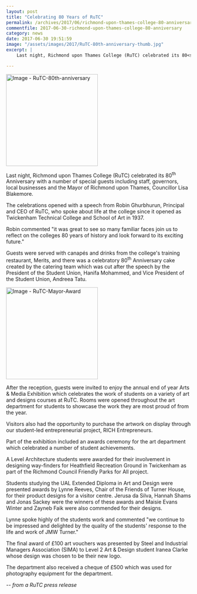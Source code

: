 ```yaml
---
layout: post
title: "Celebrating 80 Years of RuTC"
permalink: /archives/2017/06/richmond-upon-thames-college-80-anniversary.html
commentfile: 2017-06-30-richmond-upon-thames-college-80-anniversary
category: news
date: 2017-06-30 19:51:59
image: "/assets/images/2017/RuTC-80th-anniversary-thumb.jpg"
excerpt: |
    Last night, Richmond upon Thames College (RuTC) celebrated its 80<sup>th</sup> Anniversary with a number of special guests including staff, governors, local businesses and the Mayor of Richmond upon Thames, Councillor Lisa Blakemore.

---
```


<a href="/assets/images/2017/RuTC-80th-anniversary.jpg" title="Click for a larger image"><img src="/assets/images/2017/RuTC-80th-anniversary-thumb.jpg" width="250" alt="Image - RuTC-80th-anniversary"  class="photo right"/></a>

Last night, Richmond upon Thames College (RuTC) celebrated its 80<sup>th</sup> Anniversary with a number of special guests including staff, governors, local businesses and the Mayor of Richmond upon Thames, Councillor Lisa Blakemore.

The celebrations opened with a speech from Robin Ghurbhurun, Principal and CEO of RuTC, who spoke about life at the college since it opened as Twickenham Technical College and School of Art in 1937.

Robin commented "it was great to see so many familiar faces join us to reflect on the colleges 80 years of history and look forward to its exciting future."

Guests were served with canapés and drinks from the college's training restaurant, Merits, and there was a celebratory 80<sup>th</sup> Anniversary cake created by the catering team which was cut after the speech by the President of the Student Union, Hanifa Mohammed, and Vice President of the Student Union, Andreea Tatu.

<a href="/assets/images/2017/RuTC-Mayor-Award.jpg" title="Click for a larger image"><img src="/assets/images/2017/RuTC-Mayor-Award-thumb.jpg" width="250" alt="Image - RuTC-Mayor-Award"  class="photo right"/></a>

After the reception, guests were invited to enjoy the annual end of year Arts & Media Exhibition which celebrates the work of students on a variety of art and designs courses at RuTC. Rooms were opened throughout the art department for students to showcase the work they are most proud of from the year.

Visitors also had the opportunity to purchase the artwork on display through our student-led entrepreneurial project, RICH Entrepreneurs.

Part of the exhibition included an awards ceremony for the art department which celebrated a number of student achievements.

A Level Architecture students were awarded for their involvement in designing way-finders for Heathfield Recreation Ground in Twickenham as part of the Richmond Council Friendly Parks for All project.

Students studying the UAL Extended Diploma in Art and Design were presented awards by Lynne Reeves, Chair of the Friends of Turner House, for their product designs for a visitor centre. Jerusa da Silva, Hannah Shams and Jonas Sackey were the winners of these awards and Maisie Evans Winter and Zayneb Faik were also commended for their designs.

Lynne spoke highly of the students work and commented "we continue to be impressed and delighted by the quality of the students' response to the life and work of JMW Turner."

The final award of £100 art vouchers was presented by Steel and Industrial Managers Association (SIMA) to Level 2 Art & Design student Iranea Clarke whose design was chosen to be their new logo.

The department also received a cheque of £500 which was used for photography equipment for the department.

<cite>-- from a RuTC press release</cite>
